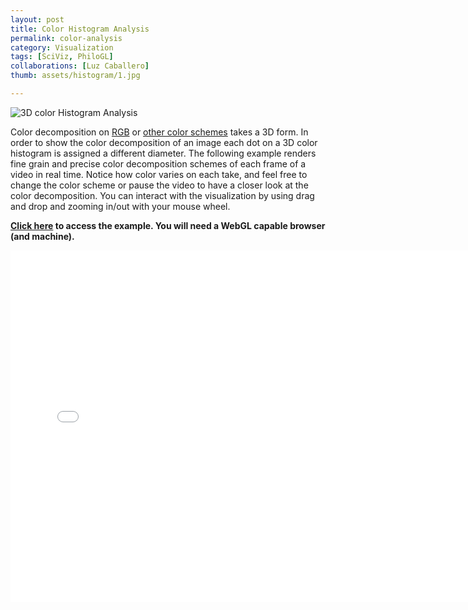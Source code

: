 ```yaml
---
layout: post
title: Color Histogram Analysis
permalink: color-analysis
category: Visualization
tags: [SciViz, PhiloGL]
collaborations: [Luz Caballero]
thumb: assets/histogram/1.jpg

---
```


![3D color Histogram Analysis](/assets/histogram/1.png)

Color decomposition on [RGB](http://en.wikipedia.org/wiki/RGB_color_model#Geometric_representation)
or [other color schemes](http://en.wikipedia.org/wiki/HSL_and_HSV) takes a
3D form. In order to show the color decomposition of an image each dot on a
3D color histogram is assigned a different diameter. The following example renders fine grain
and precise color decomposition schemes of each frame of a video in real time. Notice how
color varies on each take, and feel free to change the color scheme or pause the
video to have a closer look at the color decomposition. You can interact with the visualization
by using drag and drop and zooming in/out with your mouse wheel.

**[Click here](http://senchalabs.github.com/philogl/PhiloGL/examples/histogram/) to access the example. You will need a WebGL capable
browser (and machine).**

<iframe width="750" height="563" src="//www.youtube.com/embed/ec-4GWoeYoU?rel=0&amp;controls=0&amp;showinfo=0" frameborder="0" allowfullscreen="true">
</iframe>

